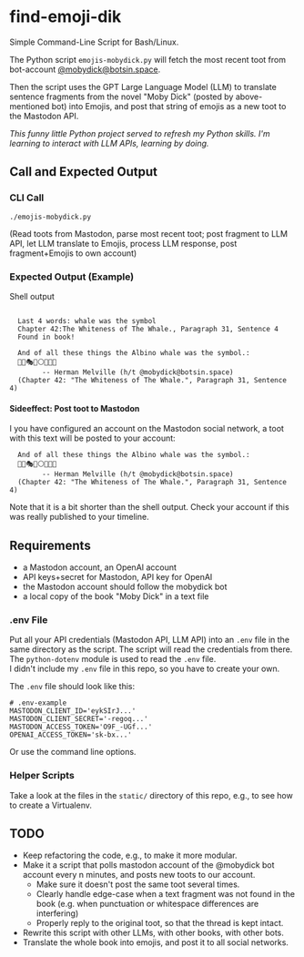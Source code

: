 <!-- markdownlint-disable MD046 -->
# find-emoji-dik

Simple Command-Line Script for Bash/Linux.

The Python script `emojis-mobydick.py` will fetch the most recent toot from bot-account [@mobydick@botsin.space](https://social.vivaldi.net/@mobydick@botsin.space).

Then the script uses the GPT Large Language Model (LLM) to translate sentence fragments from the novel "Moby Dick" (posted by above-mentioned bot) into Emojis, and post that string of emojis as a new toot to the Mastodon API.

_This funny little Python project served to refresh my Python skills. I'm learning to interact with LLM APIs, learning by doing._

## Call and Expected Output

### CLI Call

    ./emojis-mobydick.py 

(Read toots from Mastodon, parse most recent toot; post fragment to LLM API, let LLM translate to Emojis, process LLM response, post fragment+Emojis to own account)

### Expected Output (Example)

Shell output

```text

  Last 4 words: whale was the symbol
  Chapter 42:The Whiteness of The Whale., Paragraph 31, Sentence 4
  Found in book!
  
  And of all these things the Albino whale was the symbol.:
  🔱🧩🎭📩⚪🐋🔣🎴
        -- Herman Melville (h/t @mobydick@botsin.space)
  (Chapter 42: "The Whiteness of The Whale.", Paragraph 31, Sentence 4)
```

#### Sideeffect: Post toot to Mastodon

I you have configured an account on the Mastodon social network, a toot with this text will be posted to your account:

```text
  And of all these things the Albino whale was the symbol.:
  🔱🧩🎭📩⚪🐋🔣🎴
        -- Herman Melville (h/t @mobydick@botsin.space)
  (Chapter 42: "The Whiteness of The Whale.", Paragraph 31, Sentence 4)
```

Note that it is a bit shorter than the shell output.
Check your account if this was really published to your timeline.

## Requirements

- a Mastodon account, an OpenAI account
- API keys+secret for Mastodon, API key for OpenAI
- the Mastodon account should follow the mobydick bot
- a local copy of the book "Moby Dick" in a text file

### .env File

Put all your API credentials (Mastodon API, LLM API) into an `.env` file in the same directory as the script. The script will read the credentials from there. The `python-dotenv` module is used to read the `.env` file.  
I didn't include my `.env` file in this repo, so you have to create your own.

The `.env` file should look like this:

```text
# .env-example
MASTODON_CLIENT_ID='eykSIrJ...'
MASTODON_CLIENT_SECRET='-regoq...'
MASTODON_ACCESS_TOKEN='O9F_-UGf...'
OPENAI_ACCESS_TOKEN='sk-bx...'
```

Or use the command line options.

### Helper Scripts

Take a look at the files in the `static/` directory of this repo, e.g., to see how to create a Virtualenv.

## TODO

- Keep refactoring the code, e.g., to make it more modular.
- Make it a script that polls mastodon account of the @mobydick  bot account every n minutes, and posts new toots to our account.
  - Make sure it doesn't post the same toot several times.
  - Clearly handle edge-case when a text fragment was not found in the book (e.g. when punctuation or whitespace differences are interfering)
  - Properly reply to the original toot, so that the thread is kept intact.
- Rewrite this script with other LLMs, with other books, with other bots.
- Translate the whole book into emojis, and post it to all social networks.
